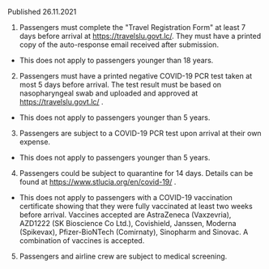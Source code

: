 Published 26.11.2021
1. Passengers must complete the "Travel Registration Form" at least 7 days before arrival at <a href="https://travelslu.govt.lc/">https://travelslu.govt.lc/</a>. They must have a printed copy of the auto-response email received after submission.
- This does not apply to passengers younger than 18 years.
2. Passengers must have a printed negative COVID-19 PCR test taken at most 5 days before arrival. The test result must be based on nasopharyngeal swab and uploaded and approved at <a href="https://travelslu.govt.lc/">https://travelslu.govt.lc/</a> .
- This does not apply to passengers younger than 5 years.
3. Passengers are subject to a COVID-19 PCR test upon arrival at their own expense.
- This does not apply to passengers younger than 5 years.
4. Passengers could be subject to quarantine for 14 days. Details can be found at <a href="https://www.stlucia.org/en/covid-19/">https://www.stlucia.org/en/covid-19/</a> .
- This does not apply to passengers with a COVID-19 vaccination certificate showing that they were fully vaccinated at least two weeks before arrival. Vaccines accepted are AstraZeneca (Vaxzevria), AZD1222 (SK Bioscience Co Ltd.), Covishield, Janssen, Moderna (Spikevax), Pfizer-BioNTech (Comirnaty), Sinopharm and Sinovac. A combination of vaccines is accepted.
5. Passengers and airline crew are subject to medical screening.